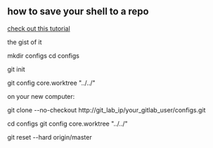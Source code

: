 ## how to save your shell to a repo ##


[check out this tutorial](https://www.digitalocean.com/community/tutorials/how-to-use-git-to-manage-your-user-configuration-files-on-a-linux-vps)

the gist of it

mkdir configs
cd configs

git init

git config core.worktree "../../"

on your new computer:

git clone --no-checkout http://git_lab_ip/your_gitlab_user/configs.git

cd configs
git config core.worktree "../../"

git reset --hard origin/master
